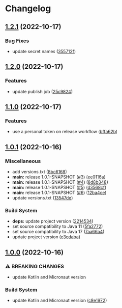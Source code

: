 # Changelog

## [1.2.1](https://github.com/cantte/fruits/compare/v1.2.0...v1.2.1) (2022-10-17)


### Bug Fixes

* update secret names ([355712f](https://github.com/cantte/fruits/commit/355712f8e4fa111d4568a6d58ff3ae24c05c0e64))

## [1.2.0](https://github.com/cantte/fruits/compare/v1.1.0...v1.2.0) (2022-10-17)


### Features

* update publish job ([25c9824](https://github.com/cantte/fruits/commit/25c982439d7caad502bca5aaeb7086f8b76d0169))

## [1.1.0](https://github.com/cantte/fruits/compare/v1.0.1...v1.1.0) (2022-10-17)


### Features

* use a personal token on release workflow ([bffa62b](https://github.com/cantte/fruits/commit/bffa62b4b8cc41ea225bb3c8d6fbe6c76b5c1933))

## [1.0.1](https://github.com/cantte/fruits/compare/v1.0.0...v1.0.1) (2022-10-16)


### Miscellaneous

* add versions.txt ([8bc6168](https://github.com/cantte/fruits/commit/8bc61682746b79bcda61abbbf4bf2e8210642e82))
* **main:** release 1.0.1-SNAPSHOT ([#3](https://github.com/cantte/fruits/issues/3)) ([ee0116a](https://github.com/cantte/fruits/commit/ee0116a3edf5fdf62558fa6d4772d8d57187a965))
* **main:** release 1.0.1-SNAPSHOT ([#4](https://github.com/cantte/fruits/issues/4)) ([8d8b348](https://github.com/cantte/fruits/commit/8d8b3485425fa067598db6f5a9e63f411fa5f2d0))
* **main:** release 1.0.1-SNAPSHOT ([#5](https://github.com/cantte/fruits/issues/5)) ([d3568cf](https://github.com/cantte/fruits/commit/d3568cfb4751099f3356393d7c463bbe61420b91))
* **main:** release 1.0.1-SNAPSHOT ([#6](https://github.com/cantte/fruits/issues/6)) ([12ba4ce](https://github.com/cantte/fruits/commit/12ba4ce27f2ac0acfb0377b43345f0995d7ecf80))
* update versions.txt ([13547de](https://github.com/cantte/fruits/commit/13547deef2b7cadc0e7bd4151a1da3682f976ac4))


### Build System

* **deps:** update project version ([2214534](https://github.com/cantte/fruits/commit/2214534c1eb39da3e7f536fe4828f173bcc02441))
* set source compatibility to Java 11 ([5fa2772](https://github.com/cantte/fruits/commit/5fa2772ef46178fc949f4e57e5623196816d35e8))
* set source compatibility to Java 17 ([7aa66a4](https://github.com/cantte/fruits/commit/7aa66a456df6873350956792f53094fb779c3fee))
* update project version ([e3cdaba](https://github.com/cantte/fruits/commit/e3cdaba2f5e2a3e1ff68fe463608be7a17a54219))

## [1.0.0](https://github.com/cantte/fruits/compare/v0.1.1...v1.0.0) (2022-10-16)


### ⚠ BREAKING CHANGES

* update Kotlin and Micronaut version

### Build System

* update Kotlin and Micronaut version ([c8e1972](https://github.com/cantte/fruits/commit/c8e197218970fc3cae8d3577d085ea00d8864d59))
